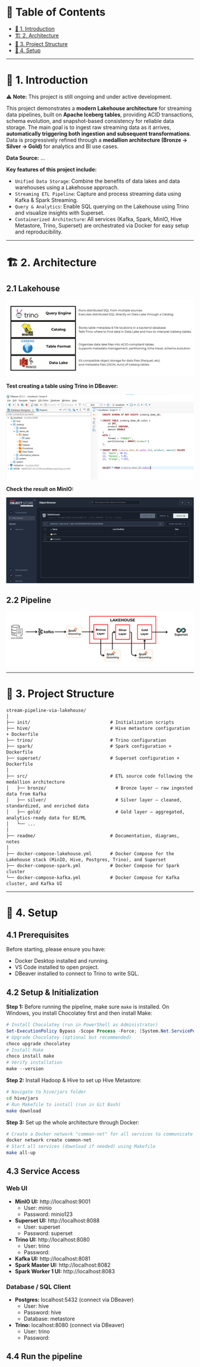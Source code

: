 # 📑 Table of Contents

- [📌 1. Introduction](#-1-introduction)
- [🏗 2. Architecture](#-2-architecture)
- [📂 3. Project Structure](#-3-project-structure)
- [🚀 4. Setup](#-4-setup)

---

# 📌 1. Introduction
⚠️ **Note:** This project is still ongoing and under active development.  

This project demonstrates a **modern Lakehouse architecture** for streaming data pipelines, built on **Apache Iceberg tables**, providing ACID transactions, schema evolution, and snapshot-based consistency for reliable data storage. The main goal is to ingest raw streaming data as it arrives, **automatically triggering both ingestion and subsequent transformations**. Data is progressively refined through a **medallion architecture (Bronze → Silver → Gold)** for analytics and BI use cases.

**Data Source:** ...

**Key features of this project include:**
- `Unified Data Storage`: Combine the benefits of data lakes and data warehouses using a Lakehouse approach.
- `Streaming ETL Pipeline`: Capture and process streaming data using Kafka & Spark Streaming.
- `Query & Analytics`: Enable SQL querying on the Lakehouse using Trino and visualize insights with Superset.
- `Containerized Architecture`: All services (Kafka, Spark, MinIO, Hive Metastore, Trino, Superset) are orchestrated via Docker for easy setup and reproducibility.

---

# 🏗 2. Architecture

## 2.1 Lakehouse

![Lakehouse Architecture](readme/lakehouse.png)

**Test creating a table using Trino in DBeaver:**

![Trino Test](readme/trino-example.png)

**Check the result on MinIO:**

![MinIO Result](readme/table-format.png)

## 2.2 Pipeline

![Pipeline](readme/pipeline.png)

---

# 📂 3. Project Structure
```text
stream-pipeline-via-lakehouse/
│
├── init/                              # Initialization scripts
├── hive/                              # Hive metastore configuration + Dockerfile
├── trino/                             # Trino configuration
├── spark/                             # Spark configuration + Dockerfile
├── superset/                          # Superset configuration + Dockerfile
│
├── src/                               # ETL source code following the medallion architecture
│   ├── bronze/                          # Bronze layer – raw ingested data from Kafka
│   ├── silver/                          # Silver layer – cleaned, standardized, and enriched data
│   ├── gold/                            # Gold layer – aggregated, analytics-ready data for BI/ML
│   └── ...                           
│
├── readme/                            # Documentation, diagrams, notes
│
├── docker-compose-lakehouse.yml       # Docker Compose for the Lakehouse stack (MinIO, Hive, Postgres, Trino), and Superset
├── docker-compose-spark.yml           # Docker Compose for Spark cluster
└── docker-compose-kafka.yml           # Docker Compose for Kafka cluster, and Kafka UI

```

---

# 🚀 4. Setup

## 4.1 Prerequisites

Before starting, please ensure you have:

- Docker Desktop installed and running.
- VS Code installed to open project.
- DBeaver installed to connect to Trino to write SQL.

## 4.2 Setup & Initialization
**Step 1:** Before running the pipeline, make sure `make` is installed. On Windows, you install Chocolatey first and then install Make:
```powershell
# Install Chocolatey (run in PowerShell as Administrator)
Set-ExecutionPolicy Bypass -Scope Process -Force; [System.Net.ServicePointManager]::SecurityProtocol = [System.Net.ServicePointManager]::SecurityProtocol -bor 3072; iex ((New-Object System.Net.WebClient).DownloadString('https://community.chocolatey.org/install.ps1'))
# Upgrade Chocolatey (optional but recommended)
choco upgrade chocolatey
# Install Make
choco install make
# Verify installation
make --version
```

**Step 2:** Install Hadoop & Hive to set up Hive Metastore:
```bash
# Navigate to hive/jars folder
cd hive/jars
# Run Makefile to install (run in Git Bash)
make download
```

**Step 3:** Set up the whole architecture through Docker:
```bash
# Create a Docker network "common-net" for all services to communicate with each other
docker network create common-net
# Start all services (download if needed) using Makefile
make all-up
```

## 4.3 Service Access
### Web UI
- **MinIO UI:** http://localhost:9001
  - User: minio
  - Password: minio123
- **Superset UI:** http://localhost:8088
  - User: superset
  - Password: superset
- **Trino UI:** http://localhost:8080
  - User: trino
  - Password: 
- **Kafka UI:** http://localhost:8081
- **Spark Master UI:** http://localhost:8082
- **Spark Worker 1 UI:** http://localhost:8083

### Database / SQL Client
- **Postgres:** localhost:5432 (connect via DBeaver)
  - User: hive
  - Password: hive
  - Database: metastore
- **Trino:** localhost:8080 (connect via DBeaver)
  - User: trino
  - Password:

## 4.4 Run the pipeline
